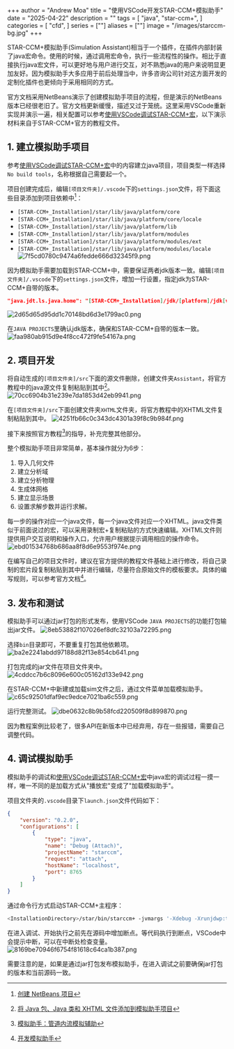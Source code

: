 +++
author = "Andrew Moa"
title = "使用VSCode开发STAR-CCM+模拟助手"
date = "2025-04-22"
description = ""
tags = [
    "java",
    "star-ccm+",
]
categories = [
    "cfd",
]
series = [""]
aliases = [""]
image = "/images/starccm-bg.jpg"
+++

STAR-CCM+模拟助手(Simulation Assistant)相当于一个插件，在插件内部封装了java宏命令。使用的时候，通过调用宏命令，执行一些流程性的操作。相比于直接执行java宏文件，可以更好地与用户进行交互，对不熟悉java的用户来说明显更加友好。因为模拟助手大多应用于前后处理当中，许多咨询公司针对这方面开发的定制化插件也更倾向于采用相同的方式。

官方文档采用NetBeans演示了创建模拟助手项目的流程，但是演示的NetBeans版本已经很老旧了。官方文档更新缓慢，描述又过于笼统。这里采用VSCode重新实现并演示一遍，相关配置可以参考[使用VSCode调试STAR-CCM+宏](../2025-04-18-use-vscode-debug-starccm-marco/)，以下演示材料来自于STAR-CCM+官方的教程文件。

## 1. 建立模拟助手项目

参考[使用VSCode调试STAR-CCM+宏](../2025-04-18-use-vscode-debug-starccm-marco/)中的内容建立java项目，项目类型一样选择`No build tools`，名称根据自己需要起一个。

项目创建完成后，编辑`[项目文件夹]/.vscode`下的`settings.json`文件，将下面这些目录添加到项目依赖中[^1]：
 - `[STAR-CCM+_Installation]/star/lib/java/platform/core`
 - `[STAR-CCM+_Installation]/star/lib/java/platform/core/locale`
 - `[STAR-CCM+_Installation]/star/lib/java/platform/lib`
 - `[STAR-CCM+_Installation]/star/lib/java/platform/modules`
 - `[STAR-CCM+_Installation]/star/lib/java/platform/modules/ext`
 - `[STAR-CCM+_Installation]/star/lib/java/platform/modules/locale`
![7f5cd0780c9474a6fedde666d32345f9.png](./images/7f5cd0780c9474a6fedde666d32345f9.png)

因为模拟助手需要加载到STAR-CCM+中，需要保证两者jdk版本一致。编辑`[项目文件夹]/.vscode`下的`settings.json`文件，增加一行设置，指定jdk为STAR-CCM+自带的版本。
```json
"java.jdt.ls.java.home": "[STAR-CCM+_Installation]/jdk/[platform]/jdk[version]"
```
![2d65d65d95dd1c70148bd6d3e1799ac0.png](./images/2d65d65d95dd1c70148bd6d3e1799ac0.png)

在`JAVA PROJECTS`里确认jdk版本，确保和STAR-CCM+自带的版本一致。
![faa980ab915d9e4f8cc472f9fe54167a.png](./images/faa980ab915d9e4f8cc472f9fe54167a.png)

## 2. 项目开发

将自动生成的`[项目文件夹]/src`下面的源文件删除，创建文件夹`Assistant`，将官方教程中的java源文件复制粘贴到其中[^2]。
![70cc6904b31e239e7da1853d42eb9941.png](./images/70cc6904b31e239e7da1853d42eb9941.png)

在`[项目文件夹]/src`下面创建文件夹`XHTML`文件夹，将官方教程中的XHTML文件复制粘贴到其中。
![4251fb66c0c343dc4301a39f8c9b984f.png](./images/4251fb66c0c343dc4301a39f8c9b984f.png)

接下来按照官方教程[^3]的指导，补充完整其他部分。

整个模拟助手项目非常简单，基本操作就分为6步：
 1. 导入几何文件
 2. 建立分析域
 3. 建立分析物理
 4. 生成体网格
 5. 建立显示场景
 6. 设置求解步数并运行求解。

每一步的操作对应一个java文件，每一个java文件对应一个XHTML。java文件类似于前面说过的宏，可以采用录制宏+复制粘贴的方式快速编辑。XHTML文件则提供用户交互说明和操作入口，允许用户根据提示调用相应的操作命令。
![ebd01534768b686aa8f8d6e9553f974e.png](./images/ebd01534768b686aa8f8d6e9553f974e.png)

在编写自己的项目文件时，建议在官方提供的教程文件基础上进行修改，将自己录制的宏片段复制粘贴到其中并进行编辑，尽量符合原始文件的模板要求。具体的编写规则，可以参考官方文档[^4]。

## 3. 发布和测试

模拟助手可以通过jar打包的形式发布，使用VSCode `JAVA PROJECTS`的功能打包输出jar文件。
![8eb53882f107026ef8dfc32103a72295.png](./images/8eb53882f107026ef8dfc32103a72295.png)

选择`bin`目录即可，不要重复打包其他依赖项。
![ba2e2241abdd97188d82f13e854cb641.png](./images/ba2e2241abdd97188d82f13e854cb641.png)

打包完成的jar文件在项目文件夹中。
![4cddcc7b6c8096e600c05162d133e942.png](./images/4cddcc7b6c8096e600c05162d133e942.png)

在STAR-CCM+中新建或加载sim文件之后，通过文件菜单加载模拟助手。
![c65c92501dfaf9ec9edce7021ba6c559.png](./images/c65c92501dfaf9ec9edce7021ba6c559.png)

运行完整测试。
![dbe0632c8b9b58fcd220509f8d899870.png](./images/dbe0632c8b9b58fcd220509f8d899870.png)

因为教程案例比较老了，很多API在新版本中已经弃用，存在一些报错，需要自己调整代码。

## 4. 调试模拟助手

模拟助手的调试和[使用VSCode调试STAR-CCM+宏](../2025-04-18-use-vscode-debug-starccm-marco/)中java宏的调试过程一摸一样，唯一不同的是加载方式从"播放宏"变成了"加载模拟助手"。

项目文件夹的`.vscode`目录下`launch.json`文件代码如下：
```json
{
    "version": "0.2.0",
    "configurations": [
        {
            "type": "java",
            "name": "Debug (Attach)",
            "projectName": "starccm",
            "request": "attach",
            "hostName": "localhost",
            "port": 8765
        }
    ]
}
```

通过命令行方式启动STAR-CCM+主程序：
```bash
<InstallationDirectory>/star/bin/starccm+ -jvmargs '-Xdebug -Xrunjdwp:transport=dt_socket,server=y,suspend=n,address=8765'
```

在进入调试、开始执行之前先在源码中增加断点。等代码执行到断点，VSCode中会提示中断，可以在中断处检查变量。
![8169be70946f6754f81618c64ca1b387.png](./images/8169be70946f6754f81618c64ca1b387.png)

需要注意的是，如果是通过jar打包发布模拟助手，在进入调试之前要确保jar打包的版本和当前源码一致。

[^1]: [创建 NetBeans 项目](https://www.topcfd.cn/Ebook/STARCCMP/GUID-844E0FD2-79DC-47B6-A182-3594ECC5E475.html)

[^2]: [将 Java 包、Java 类和 XHTML 文件添加到模拟助手项目](https://www.topcfd.cn/Ebook/STARCCMP/GUID-986F9B0E-E9AC-4999-B02A-3544DA63B8A0.html)

[^3]: [模拟助手：管道内流模拟辅助](https://www.topcfd.cn/Ebook/STARCCMP/GUID-439308B8-7E23-4AC1-8B3F-ED490F61C5AD.html)

[^4]: [开发模拟助手](https://www.topcfd.cn/Ebook/STARCCMP/GUID-65D3D6B0-CDCB-4D30-9404-8762C9FA904D.html)

